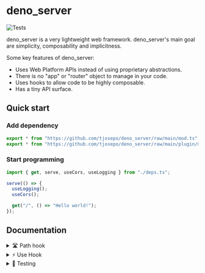# deno_server

![Tests](https://github.com/tjosepo/deno-server/actions/workflows/tests.yml/badge.svg)

deno_server is a very lightweight web framework. deno_server's main goal are
simplicity, composability and implicitness.

Some key features of deno_server:

- Uses Web Platform APIs instead of using proprietary abstractions.
- There is no "app" or "router" object to manage in your code.
- Uses hooks to allow code to be highly composable.
- Has a tiny API surface.

## Quick start

### Add dependency

```ts
export * from "https://github.com/tjosepo/deno_server/raw/main/mod.ts";
export * from "https://github.com/tjosepo/deno_server/raw/main/plugin/mod.ts";
```

### Start programming

```ts
import { get, serve, useCors, useLogging } from "./deps.ts";

serve(() => {
  useLogging();
  useCors();

  get("/", () => "Hello world!");
});
```

## Documentation

<details>
<summary>🛣️ Path hook</summary>

The _Path_ hook lets you group endpoints together.

```ts
import {
  del,
  get,
  patch,
  path,
  post,
  serve,
} from "https://github.com/tjosepo/deno_server/raw/main/mod.ts";

serve(() => {
  get("/hello", () => "Hello world!");

  path("/user", () => {
    get("/", getAllUsers);
    post("/", createUser);
    path("/:id", () => {
      get("/", getOneUser);
      patch("/", updateUser);
      del("/", deleteUser);
    });
  });
}, { port: 8080 });
```

The _Path_ hook can also be used to encapsulate side effects from the _Use_
hook. An effect declared inside a path will only affect endpoints from that path
and it's subpaths.

</details>

<details>
<summary>⚡ Use Hook</summary>

The _Use_ hook lets you perform side effects in a reply. It serves the same
purpose as middlewares and guards from other frameworks. Effects are performed
before and after every request.

```ts
import {
  get,
  serve,
  use,
} from "https://github.com/tjosepo/deno_server/raw/main/mod.ts";

serve(() => {
  // Similar to middlewares and guards:
  use((request) => {
    if (request.method !== "GET") {
      throw new Response("Method Not Allowed", {
        status: 405,
        headers: new Headers({ allow: "GET" }),
      });
    }
  });

  get("/", () => "Hello world!");
});
```

An effect may return a cleanup function to be performed after the request (even
if an exception occurred). Cleanup functions may be used to view the repsonse
and modify it by giving it additional properties.

```ts
import {
  get,
  serve,
  use,
} from "https://github.com/tjosepo/deno_server/raw/main/mod.ts";

serve(() => {
  // Implements a logger
  use((request) => {
    const start = Date.now();

    return ({ response }) => {
      const ms = Date.now() - start;
      console.log(
        `[${response.status}] ${request.method} ${request.url} ${ms}ms`,
      );
    };
  });

  get("/", () => "Hello world!");
});
```

Unlike middlewares, **effects cannot modify the request object**. The request
object that a route receives is the request object that was received by the
server. However, effects can interrupt the processing of a request by throwing.

</details>

<details>
  <summary>🧪 Testing</summary>

You can use the _Mock_ hook to test your components. It returns a special fetch
function that can be used to simulate a request.

```ts
export { assertEquals } from "https://deno.land/std/testing/asserts.ts";
import {
  get,
  mock,
} from "https://github.com/tjosepo/deno_server/raw/main/mod.ts";

async function test() {
  const fetch = mock(() => get("/foo", "Hello world!"));
  const response = await fetch("/foo");
  assertEquals(await response.text(), "Hello world!");
}
```

</details>

